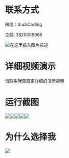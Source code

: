 # 联系方式

微信：duckCoding

企鹅: 3820006966

![在这里插入图片描述](http://upload.cxycsx.vip/91ab4bcb4f2c4c6db86365bb6d6e9c62.jpeg)

# 详细视频演示

请联系我获取更详细的演示视频

# 运行截图

![](http://www.bysj52.com/uploadfile/ueditor/image/202306/%E6%AF%95%E8%AE%BEssm359%E5%A4%A7%E5%AD%A6%E9%A4%90%E5%8E%85%E8%8F%9C%E5%93%81%E6%8E%A8%E8%8D%90%E5%92%8C%E7%82%B9%E8%AF%84%E7%B3%BB%E7%BB%9F+vue%E6%AF%95%E4%B8%9A%E8%AE%BE%E8%AE%A1/5.png)![](http://www.bysj52.com/uploadfile/ueditor/image/202306/%E6%AF%95%E8%AE%BEssm359%E5%A4%A7%E5%AD%A6%E9%A4%90%E5%8E%85%E8%8F%9C%E5%93%81%E6%8E%A8%E8%8D%90%E5%92%8C%E7%82%B9%E8%AF%84%E7%B3%BB%E7%BB%9F+vue%E6%AF%95%E4%B8%9A%E8%AE%BE%E8%AE%A1/4.png)![](http://www.bysj52.com/uploadfile/ueditor/image/202306/%E6%AF%95%E8%AE%BEssm359%E5%A4%A7%E5%AD%A6%E9%A4%90%E5%8E%85%E8%8F%9C%E5%93%81%E6%8E%A8%E8%8D%90%E5%92%8C%E7%82%B9%E8%AF%84%E7%B3%BB%E7%BB%9F+vue%E6%AF%95%E4%B8%9A%E8%AE%BE%E8%AE%A1/1.png)![](http://www.bysj52.com/uploadfile/ueditor/image/202306/%E6%AF%95%E8%AE%BEssm359%E5%A4%A7%E5%AD%A6%E9%A4%90%E5%8E%85%E8%8F%9C%E5%93%81%E6%8E%A8%E8%8D%90%E5%92%8C%E7%82%B9%E8%AF%84%E7%B3%BB%E7%BB%9F+vue%E6%AF%95%E4%B8%9A%E8%AE%BE%E8%AE%A1/3.png)![](http://www.bysj52.com/uploadfile/ueditor/image/202306/%E6%AF%95%E8%AE%BEssm359%E5%A4%A7%E5%AD%A6%E9%A4%90%E5%8E%85%E8%8F%9C%E5%93%81%E6%8E%A8%E8%8D%90%E5%92%8C%E7%82%B9%E8%AF%84%E7%B3%BB%E7%BB%9F+vue%E6%AF%95%E4%B8%9A%E8%AE%BE%E8%AE%A1/2.png)

# 为什么选择我

![](http://upload.cxycsx.vip/%E7%A8%8B%E5%BA%8F%E8%AE%BE%E8%AE%A1.png)

